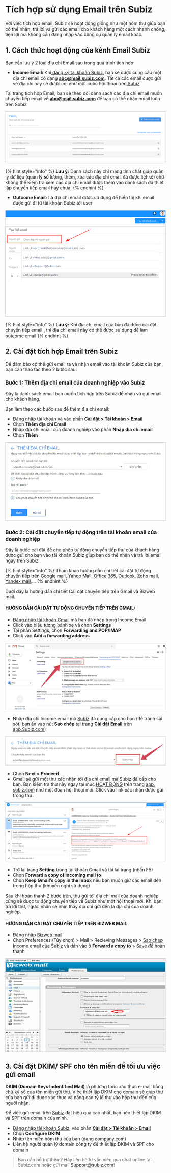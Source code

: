 # Tích hợp sử dụng Email trên Subiz

Với việc tích hợp email, Subiz sẽ hoạt động giống như một hòm thư giúp bạn có thể nhận, trả lời và gửi các email cho khách hàng một cách nhanh chóng, tiện lợi mà không cần đăng nhập vào công cụ quản lý email khác.

## 1. Cách thức hoạt động của kênh Email Subiz

Bạn cần lưu ý 2 loại địa chỉ Email sau trong quá trình tích hợp:

* **Income Email:**  Khi[ đăng ký tài khoản Subiz](https://app.subiz.com/register), bạn sẽ được cung cấp một địa chỉ email có dạng **abc@mail.subiz.com**. Tất cả các email được gửi về địa chỉ này sẽ được coi như một cuộc hội thoại trên[ Subiz](https://subiz.com/vi/).

Tại trang tích hợp Email, bạn sẽ theo dõi  danh sách các địa chỉ email muốn chuyển tiếp email về **abc@mail.subiz.com** để bạn có thể nhận email luôn trên Subiz

![Danh s&#xE1;ch Income Email](../../.gitbook/assets/danh-sach-income-email.png)

{% hint style="info" %}
**Lưu ý:**  Danh sách này chỉ mang tính chất giúp quản lý dữ liệu \(quản lý số lượng, thêm, xóa các địa chỉ email đã được liệt kê\) chứ không  thể kiểm tra xem các địa chỉ email được thêm vào danh sách đã thiết lập chuyển tiếp email hay chưa.
{% endhint %}

* **Outcome Email:** Là địa chỉ email được sử dụng để hiển thị khi email được gửi đi từ tài khoản Subiz tới user

![Danh s&#xE1;ch Outcome Email](../../.gitbook/assets/danh-sach-outcome-email.png)

{% hint style="info" %}
**Lưu ý:** Khi địa chỉ email của bạn đã đưọc cài đặt chuyển tiếp email , thì địa chỉ email này có thể được sử dụng để làm outcome email
{% endhint %}

## 2. Cài đặt tích **hợp** Email trên Subiz

Để đảm bảo có thể gửi email ra và nhận email vào tài khoản Subiz của bạn, bạn cần thao tác theo 2 bước sau:

### **Bước 1: Thêm địa chỉ email của doanh nghiệp vào Subiz**

Đây là danh sách email bạn muốn tích hợp trên Subiz để nhận và gửi email cho khách hàng.

Bạn làm theo các bước sau để thêm địa chỉ email:

* Đăng nhập tài khoản và vào phần [**Cài đặt &gt; Tài khoản &gt; Email**](https://app.subiz.com/settings/email)
* Chọn **Thêm địa chỉ Email**
* Nhập địa chỉ email của doanh nghiệp vào phần **Nhập địa chỉ email**
* Chọn **Thêm**

![Th&#xEA;m &#x111;&#x1ECB;a ch&#x1EC9; email c&#x1EE7;a doanh nghi&#x1EC7;p v&#xE0;o Subiz](../../.gitbook/assets/them-email.jpg)

### **Bước 2: Cài đặt chuyển tiếp tự động trên tài khoản email của doanh nghiệp**

Đây là bước cài đặt để cho phép tự động chuyển tiếp thư của khách hàng được gửi cho bạn vào tài khoản Subiz giúp bạn có thể nhận và trả lời email ngay trên Subiz.

{% hint style="info" %}
Tham khảo hướng dẫn chi tiết cài đặt tự động chuyển tiếp trên [Google mail](https://support.google.com/mail/answer/10957?hl=vi), [Yahoo Mail](https://help.yahoo.com/kb/SLN22028.html), [Office 365](https://support.office.com/en-us/article/forward-email-from-office-365-to-another-email-account-1ed4ee1e-74f8-4f53-a174-86b748ff6a0e), [Outlook](https://support.office.com/en-us/article/turn-on-automatic-forwarding-in-outlook-on-the-web-7f2670a1-7fff-4475-8a3c-5822d63b0c8e), [Zoho mail](https://www.zoho.com/mail/help/email-forwarding.html), [Yandex mail](https://yandex.com/support/mail/web/preferences/filters/forwarding.html),...
{% endhint %}

Dưới đây là hướng dẫn chi tiết Cài đặt chuyển tiếp trên Gmail và Bizweb mail.

#### **HƯỚNG DẪN CÀI ĐẶT TỰ ĐỘNG CHUYỂN TIẾP TRÊN GMAIL:**

* [Đăng nhập tài khoản Gmail](https://mail.google.com) mà bạn đã nhập trong Income Email
* Click vào biểu tượng bánh xe và chọn **Settings**
* Tại phần Settings, chọn **Forwarding and POP/IMAP**
* Click vào **Add a forwarding address**

![C&#xE0;i &#x111;&#x1EB7;t chuy&#x1EC3;n ti&#x1EBF;p tr&#xEA;n Gmail](../../.gitbook/assets/mail-gmail.jpg)

* Nhập địa chỉ Income email mà [Subiz](https://subiz.com/vi/) đã cung cấp cho bạn \(để tránh sai sót, bạn ấn vào nút **Sao chép** tại trang [**Cài đặt Email** trên app.Subiz.com](https://app.subiz.com/settings/email-add)\)​

![Sao ch&#xE9;p &#x111;&#x1ECB;a ch&#x1EC9; Income email c&#x1EE7;a Subiz](../../.gitbook/assets/sao-chep.jpg)

* Chọn **Next &gt; Proceed** 
* Gmail sẽ gửi một thư xác nhận tới địa chỉ email mà Subiz đã cấp cho bạn. Bạn kiểm tra thư này ngay tại mục [HOẠT ĐỘNG](https://app.subiz.com/activities/) trên trang [app. subiz.com](https://app.subiz.com/) như một đoạn hội thoại mới. Click vào link xác nhận được gửi trong thư.

![Email x&#xE1;c nh&#x1EAD;n](../../.gitbook/assets/email.png)

* Trở lại trang **Setting** trong tài khoản Gmail và tải lại trang \(nhấn F5\)
* Chọn **Forward a copy of incoming mail to**
* Chọn **Keep Gmail’s copy in the Inbox** nếu bạn muốn giữ các email đến trong hộp thư \(khuyến nghị sử dụng\)

Sau khi hoàn thành 2 bước trên, thư gửi tới địa chỉ mail của doanh nghiệp cũng sẽ được tự động chuyển tiếp về Subiz như một hội thoại mới. Khi bạn trả lời thư, người nhận sẽ nhìn thấy địa chỉ gửi đến là địa chỉ của doanh nghiệp.  


#### HƯỚNG DẪN CÀI ĐẶT CHUYỂN TIẾP TRÊN BIZWEB MAIL

* Đăng nhập [Bizweb mail](https://mail.bizwebmail.vn/)
* Chọn Preferences \(Tùy chọn\) &gt; Mail &gt; Recieving Messages &gt; [Sao chép Income email của Subiz](https://app.subiz.com/settings/email-add) và dán vào ô **Forward a copy to** &gt; Save để hoàn thành

![](../../.gitbook/assets/bizweb-copy.jpg)

## ​3. Cài đặt DKIM/ SPF cho tên miền để tối ưu việc gửi email

**DKIM \(Domain Keys Indentified Mail\)** là phương thức xác thực e-mail bằng chữ ký số của tên miền gửi thư. Việc thiết lập DKIM cho domain sẽ giúp thư của bạn gửi đi được xác thực và nâng cao tỷ lệ thư vào hộp thư đến của người nhận.

Để việc gửi email trên [Subiz](https://subiz.com/vi/) đạt hiệu quả cao nhất, bạn nên thiết lập DKIM và SPF trên domain của mình.

* ​[Đăng nhập tài khoản Subiz](http://app.subiz.com/), vào phần [**Cài đặt &gt; Tài khoản  &gt; Email**](https://app.subiz.com/settings/email)
* Chọn **Configure DKIM**
* Nhập tên miền hòm thư của bạn \(dạng company.com\)
* Liên hệ người quản lý domain công ty để thiết lập DKIM và SPF cho domain 

> Bạn cần hỗ trợ thêm? Hãy liên hệ tư vấn viên qua chat online tại Subiz.com hoặc gửi mail Support@subiz.com!

